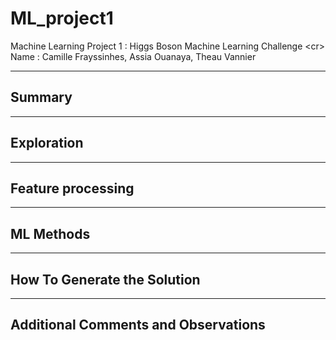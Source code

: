 # ML_project1
Machine Learning Project 1 : Higgs Boson Machine Learning Challenge \<cr>
Name : Camille Frayssinhes, Assia Ouanaya, Theau Vannier
***
## Summary

***
## Exploration

***
## Feature processing

***
## ML Methods

***
## How To Generate the Solution

***
## Additional Comments and Observations
